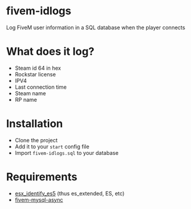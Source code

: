 # fivem-idlogs
Log FiveM user information in a SQL database when the player connects

# What does it log?
- Steam id 64 in hex
- Rockstar license
- IPV4
- Last connection time
- Steam name
- RP name

# Installation
- Clone the project
- Add it to your `start` config file
- Import `fivem-idlogs.sql` to your database

# Requirements
- [esx_identify_es5](https://github.com/ArkSeyonet/esx_identity_es5) (thus es_extended, ES, etc)
- [fivem-mysql-async](https://github.com/brouznouf/fivem-mysql-async)
